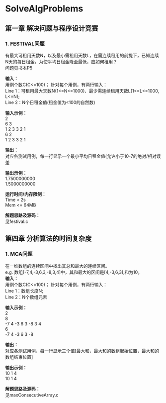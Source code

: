 # SolveAlgProblems  

## 第一章 解决问题与程序设计竞赛    
### 1. FESTIVAL问题 
有最大可租用天数N，以及最小需租用天数L，在需连续租用的前提下，已知连续N天的每日租金，为使平均日租金降至最低，应如何租用？  
问题见书本P5
   
**输入：**  
用例个数C(C<=100)；
针对每个用例，有两行输入：  
Line 1：可租用最大天数N(1<=N<=1000)、最少需连续租用天数L(1<=L<=1000, L<=N);  
Line 2：N个日租金值(租金值为<100的自然数)  

**输入示例：**  
2   
6 3   
1 2 3 3 2 1   
6 2     
1 2 3 3 2 1   

**输出：**  
对应各测试用例，每一行显示一个最小平均日租金值(允许小于10-7的绝对/相对误差

**输出示例：**  
1.7500000000   
1.5000000000

**运行时间/内存限制：**      
Time < 2s   
Mem <= 64MB

**解题思路及源码：**  
见festival.c  

## 第四章 分析算法的时间复杂度   
### 1. MCA问题   
在一维数组的连续区间中找出其总和最大的连续区间。   
e.g. 数组[-7,4,-3,6,3,-8,3,4]中，其和最大的区间是[4,-3,6,3],和为10。  
**输入：**  
用例个数C(C<=100)；
针对每个用例，有两行输入：  
Line 1：数组长度N;  
Line 2：N个数组元素  

**输入示例：**  
2   
8   
-7 4 -3 6 3 -8 3 4   
6     
-7 4 -3 6 3 -8   

**输出：**  
对应各测试用例，每一行显示三个值[最大和，最大和的数组起始位置，最大和的数组结束位置]

**输出示例：**  
10 1 4   
10 1 4  

**解题思路及源码：**  
见maxConsecutiveArray.c	
